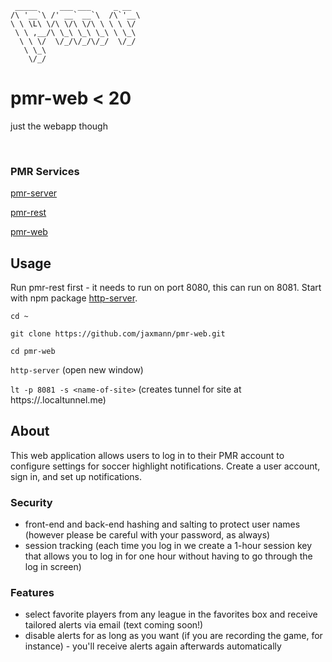      _____     ___ ___     _ __  
    /\ '__`\ /' __` __`\  /\`'__\
    \ \ \L\ \/\ \/\ \/\ \ \ \ \/ 
     \ \ ,__/\ \_\ \_\ \_\ \ \_\ 
      \ \ \/  \/_/\/_/\/_/  \/_/ 
       \ \_\                     
        \/_/   

# pmr-web < 20
just the webapp though

&nbsp;

### PMR Services

[pmr-server](https://github.com/jaxmann/pmr-server)

[pmr-rest](https://github.com/kevinchesser/pmr-rest)

[pmr-web](https://github.com/jaxmann/pmr-web)

## Usage

Run pmr-rest first - it needs to run on port 8080, this can run on 8081. Start with npm package [http-server](https://www.npmjs.com/package/http-server).

`cd ~`

`git clone https://github.com/jaxmann/pmr-web.git`

`cd pmr-web`

`http-server` (open new window)

`lt -p 8081 -s <name-of-site>` (creates tunnel for site at https://<name-of-site>.localtunnel.me)




## About

This web application allows users to log in to their PMR account to configure settings for soccer highlight notifications. Create a user account, sign in, and set up notifications. 

### Security

 - front-end and back-end hashing and salting to protect user names (however please be careful with your password, as always)
 - session tracking (each time you log in we create a 1-hour session key that allows you to log in for one hour without having to go through the log in screen)
 
### Features

 - select favorite players from any league in the favorites box and receive tailored alerts via email (text coming soon!)
 - disable alerts for as long as you want (if you are recording the game, for instance) - you'll receive alerts again afterwards automatically
 




